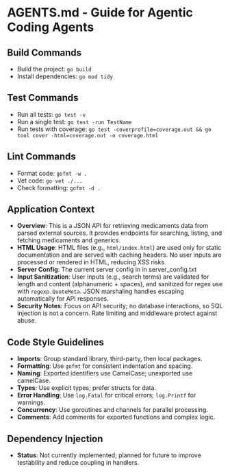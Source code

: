 # AGENTS.md - Guide for Agentic Coding Agents

## Build Commands

- Build the project: `go build`
- Install dependencies: `go mod tidy`

## Test Commands

- Run all tests: `go test -v`
- Run a single test: `go test -run TestName`
- Run tests with coverage: `go test -coverprofile=coverage.out && go tool cover
-html=coverage.out -o coverage.html`

## Lint Commands

- Format code: `gofmt -w .`
- Vet code: `go vet ./...`
- Check formatting: `gofmt -d .`

## Application Context

- **Overview**: This is a JSON API for retrieving medicaments data from parsed external sources. It provides endpoints for searching, listing, and fetching medicaments and generics.
- **HTML Usage**: HTML files (e.g., `html/index.html`) are used only for static documentation and are served with caching headers. No user inputs are processed or rendered in HTML, reducing XSS risks.
- **Server Config**: The current server config in in server_config.txt
- **Input Sanitization**: User inputs (e.g., search terms) are validated for length and content (alphanumeric + spaces), and sanitized for regex use with `regexp.QuoteMeta`. JSON marshaling handles escaping automatically for API responses.
- **Security Notes**: Focus on API security; no database interactions, so SQL injection is not a concern. Rate limiting and middleware protect against abuse.

## Code Style Guidelines

- **Imports**: Group standard library, third-party, then local packages.
- **Formatting**: Use `gofmt` for consistent indentation and spacing.
- **Naming**: Exported identifiers use CamelCase; unexported use camelCase.
- **Types**: Use explicit types; prefer structs for data.
- **Error Handling**: Use `log.Fatal` for critical errors; `log.Printf` for warnings.
- **Concurrency**: Use goroutines and channels for parallel processing.
- **Comments**: Add comments for exported functions and complex logic.

## Dependency Injection

- **Status**: Not currently implemented; planned for future to improve testability and reduce coupling in handlers.
